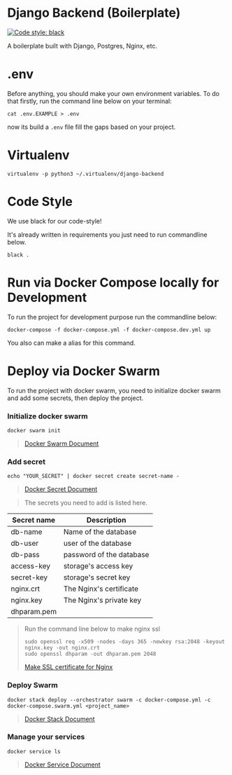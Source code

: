 # Django Backend (Boilerplate)
[![Code style: black](https://img.shields.io/badge/code%20style-black-000000.svg)](https://github.com/psf/black)

A boilerplate built with Django, Postgres, Nginx, etc.


# .env
Before anything, you should make your own environment variables.
To do that firstly, run the command line below on your terminal:
```shell script
cat .env.EXAMPLE > .env
```
now its build a `.env` file fill the gaps based on your project.


# Virtualenv
```shell script
virtualenv -p python3 ~/.virtualenv/django-backend
```

# Code Style
We use black for our code-style!

It's already written in requirements you just need to run commandline below.
```shell script
black .
```


# Run via Docker Compose locally for Development
To run the project for development purpose run the commandline below:
```shell script
docker-compose -f docker-compose.yml -f docker-compose.dev.yml up
```
You also can make a alias for this command.


# Deploy via Docker Swarm
To run the project with docker swarm, you need to initialize docker swarm and add some secrets, then deploy the project.

### Initialize docker swarm 
```shell script
docker swarm init
```
> [Docker Swarm Document](https://docs.docker.com/engine/reference/commandline/stack/)

### Add secret
```shell script
echo "YOUR_SECRET" | docker secret create secret-name -
```
> [Docker Secret Document](https://docs.docker.com/engine/reference/commandline/secret/)

> The secrets you need to add is listed here.

| Secret name       | Description
|--------------     |---------------
| db-name           | Name of the database
| db-user           | user of the database
| db-pass           | password of the database
| access-key        | storage's access key
| secret-key        | storage's secret key 
| nginx.crt         | The Nginx's certificate
| nginx.key         | The Nginx's private key
| dhparam.pem       | <TODO>

> Run the command line below to make nginx ssl
> ```shell script
> sudo openssl req -x509 -nodes -days 365 -newkey rsa:2048 -keyout nginx.key -out nginx.crt
> sudo openssl dhparam -out dhparam.pem 2048
> ```
> [Make SSL certificate for Nginx](https://www.digitalocean.com/community/tutorials/how-to-create-a-self-signed-ssl-certificate-for-nginx-on-centos-7)

### Deploy Swarm
```shell script
docker stack deploy --orchestrator swarm -c docker-compose.yml -c docker-compose.swarm.yml <project_name>
```
> [Docker Stack Document](https://docs.docker.com/engine/reference/commandline/stack/)

### Manage your services
```shell script
docker service ls
```
> [Docker Service Document](https://docs.docker.com/engine/reference/commandline/service/)

